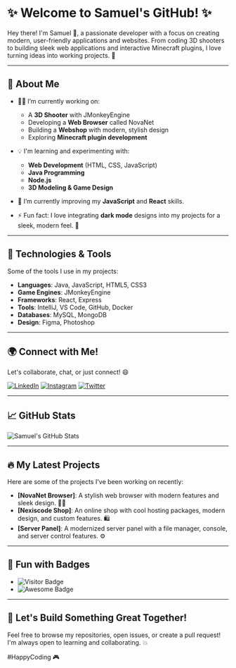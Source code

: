 # ✨ Welcome to Samuel's GitHub! ✨

Hey there! I'm Samuel 👋, a passionate developer with a focus on creating modern, user-friendly applications and websites. From coding 3D shooters to building sleek web applications and interactive Minecraft plugins, I love turning ideas into working projects. 🚀

---

## 🚀 About Me

- 👨‍💻 I’m currently working on:
  - A **3D Shooter** with JMonkeyEngine
  - Developing a **Web Browser** called NovaNet
  - Building a **Webshop** with modern, stylish design
  - Exploring **Minecraft plugin development**
  
- 💡 I'm learning and experimenting with:
  - **Web Development** (HTML, CSS, JavaScript)
  - **Java Programming**
  - **Node.js**
  - **3D Modeling & Game Design**

- 🌱 I’m currently improving my **JavaScript** and **React** skills.

- ⚡ Fun fact: I love integrating **dark mode** designs into my projects for a sleek, modern feel. 🌙

---

## 🔧 Technologies & Tools

Some of the tools I use in my projects:

- **Languages**: Java, JavaScript, HTML5, CSS3
- **Game Engines**: JMonkeyEngine
- **Frameworks**: React, Express
- **Tools**: IntelliJ, VS Code, GitHub, Docker
- **Databases**: MySQL, MongoDB
- **Design**: Figma, Photoshop

---

## 🌍 Connect with Me!

Let's collaborate, chat, or just connect! 😄

[![LinkedIn](https://img.shields.io/badge/LinkedIn-blue?style=flat&logo=linkedin&logoColor=white)](https://www.linkedin.com)
[![Instagram](https://img.shields.io/badge/Instagram-purple?style=flat&logo=instagram&logoColor=white)](https://www.instagram.com)
[![Twitter](https://img.shields.io/badge/Twitter-lightblue?style=flat&logo=twitter&logoColor=white)](https://twitter.com)

---

## 📈 GitHub Stats

![Samuel's GitHub Stats](https://github-readme-stats.vercel.app/api?username=samuel&show_icons=true&theme=radical&hide_title=true&count_private=true)

---

## 🔥 My Latest Projects

Here are some of the projects I've been working on recently:

- **[NovaNet Browser]**: A stylish web browser with modern features and sleek design. 🧑‍💻
- **[Nexiscode Shop]**: An online shop with cool hosting packages, modern design, and custom features. 🛍️
- **[Server Panel]**: A modernized server panel with a file manager, console, and server control features. ⚙️

---

## 🚨 Fun with Badges

- ![Visitor Badge](https://visitor-badge.laobi.icu/badge?page_id=samuel.visitor)
- ![Awesome Badge](https://img.shields.io/badge/Awesome%20Projects-%F0%9F%A4%9D-blue)
  
---

## 💬 Let's Build Something Great Together!

Feel free to browse my repositories, open issues, or create a pull request! I'm always open to learning and collaborating. 💥

#HappyCoding 🎮
